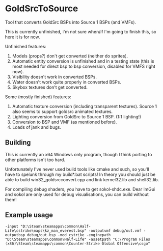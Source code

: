 # GoldSrcToSource
Tool that converts GoldSrc BSPs into Source 1 BSPs (and VMFs).

This is currently unfinished, I'm not sure when/if I'm going to finish this, so here it is for now.

Unfinished features:
1. Models (props?) don't get converted (neither do sprites).
2. Automatic entity conversion is unfinished and in a testing state (this is most needed for direct bsp to bsp conversion, disabled for VMFS right now).
3. Visibility doesn't work in converted BSPs.
4. Water doesn't work quite properly in converted BSPs.
5. Skybox textures don't get converted.

Some (mostly finished) features:
1. Automatic texture conversion (including transparent textures). Source 1 also seems to support goldsrc animated textures.
2. Lighting conversion from GoldSrc to Source 1 BSP. (1:1 lighting!)
3. Conversion to BSP and VMF (as mentioned before).
4. Loads of jank and bugs.

## Building

This is currently an x64 Windows only program, though I think porting to other platforms isn't too hard.

Unfortunately I've never used build tools like cmake and such, so you'll have to spelunk through my build*.bat scripts! In theory you should just be able to build win32_goldsrcconvert.cpp and link kernel32.lib and shell32.lib.

For compiling debug shaders, you have to get sokol-shdc.exe. Dear ImGui and sokol are only used for debug visualisations, you can build without them!

## Example usage

`-input "D:\Steam\steamapps\common\Half-Life\cstrike\maps\kz_man_everest.bsp" -outputvmf debug/out.vmf -outputbsp debug/out.bsp -mod cstrike -enginepath "D:\Steam\steamapps\common\Half-Life" -assetpath "C:\Program Files (x86)\Steam\steamapps\common\Counter-Strike Global Offensive\csgo"`
